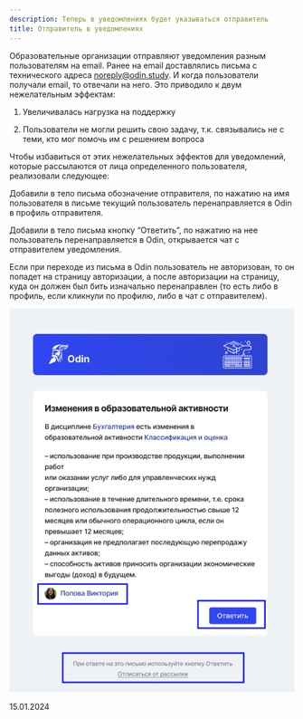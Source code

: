```yaml
---
description: Теперь в уведомлениях будет указываться отправитель
title: Отправитель в уведомлениях
---
```


Образовательные организации отправляют уведомления разным пользователям на email. Ранее на email доставлялись письма с технического адреса noreply@odin.study. И когда пользователи получали email, то отвечали на него. Это приводило к двум нежелательным эффектам:

1. Увеличивалась нагрузка на поддержку

2. Пользователи не могли решить свою задачу, т.к. связывались не с теми, кто мог помочь им с решением вопроса

Чтобы избавиться от этих нежелательных эффектов для уведомлений, которые рассылаются от лица определенного пользователя, реализовали следующее:

Добавили в тело письма обозначение отправителя, по нажатию на имя пользователя в письме текущий пользователь перенаправляется в Odin в профиль отправителя.

Добавили в тело письма кнопку “Ответить”, по нажатию на нее пользователь перенаправляется в Odin, открывается чат с отправителем уведомления.

Если при переходе из письма в Odin пользователь не авторизован, то он попадет на страницу авторизации, а после авторизации на страницу, куда он должен был бить изначально перенаправлен (то есть либо в профиль, если кликнули по профилю, либо в чат с отправителем).

![](<../../.gitbook/assets/image (2) (1) (1) (1) (1) (1) (1) (1) (1) (1) (1) (1) (1) (1) (1) (1) (1) (1) (1) (1) (1) (1) (1) (1) (1) (1) (1) (1) (1).png>)

15\.01.2024